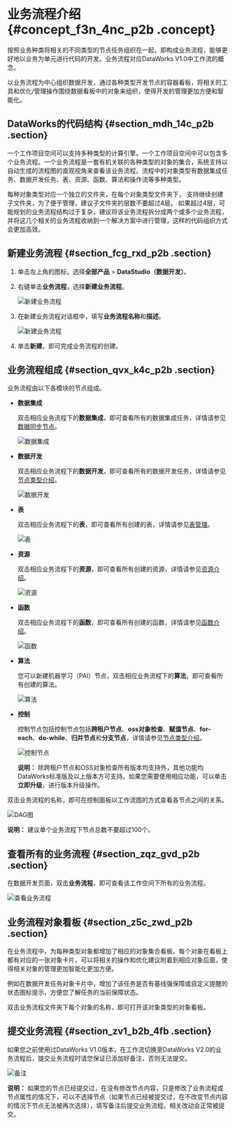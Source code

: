# 业务流程介绍 {#concept_f3n_4nc_p2b .concept}

按照业务种类将相关的不同类型的节点任务组织在一起，即构成业务流程，能够更好地以业务为单元进行代码的开发。业务流程对应DataWorks V1.0中工作流的概念。

以业务流程为中心组织数据开发，通过各种类型开发节点的容器看板，将相关的工具和优化/管理操作围绕数据看板中的对象来组织，使得开发的管理更加方便和智能化。

## DataWorks的代码结构 {#section_mdh_14c_p2b .section}

一个工作项目空间可以支持多种类型的计算引擎。一个工作项目空间中可以包含多个业务流程。一个业务流程是一套有机关联的各种类型的对象的集合，系统支持以自动生成的流程图的直观视角来查看该业务流程。流程中的对象类型有数据集成任务、数据开发任务、表、资源、函数、算法和操作流等多种类型。

每种对象类型对应一个独立的文件夹，在每个对象类型文件夹下， 支持继续创建子文件夹，为了便于管理，建议子文件夹的层数不要超过4层。 如果超过4层，可能规划的业务流程结构过于复杂，建议将该业务流程拆分成两个或多个业务流程，并将这几个相关的业务流程收纳到一个解决方案中进行管理，这样的代码组织方式会更加高效。

## 新建业务流程 {#section_fcg_rxd_p2b .section}

1.  单击左上角的图标，选择**全部产品** \> **DataStudio（数据开发）**。
2.  右键单击**业务流程**，选择**新建业务流程**。

    ![新建业务流程](http://static-aliyun-doc.oss-cn-hangzhou.aliyuncs.com/assets/img/16288/15633617467643_zh-CN.png)

3.  在新建业务流程对话框中，填写**业务流程名称**和**描述**。

    ![新建业务流程](http://static-aliyun-doc.oss-cn-hangzhou.aliyuncs.com/assets/img/16288/156336174613575_zh-CN.png)

4.  单击**新建**，即可完成业务流程的创建。

## 业务流程组成 {#section_qvx_k4c_p2b .section}

业务流程由以下各模块的节点组成。

-   **数据集成** 

    双击相应业务流程下的**数据集成**，即可查看所有的数据集成任务，详情请参见[数据同步节点](intl.zh-CN/使用指南/数据开发/节点类型/数据同步节点.md#)。

    ![数据集成](http://static-aliyun-doc.oss-cn-hangzhou.aliyuncs.com/assets/img/16288/15633617467641_zh-CN.png)

-   **数据开发** 

    双击相应业务流程下的**数据开发**，即可查看所有的数据开发任务，详情请参见[节点类型介绍](intl.zh-CN/使用指南/数据开发/节点类型/节点类型介绍.md#)。

    ![数据开发](http://static-aliyun-doc.oss-cn-hangzhou.aliyuncs.com/assets/img/16288/15633617467642_zh-CN.png)

-   **表** 

    双击相应业务流程下的**表**，即可查看所有创建的表，详情请参见[表管理](intl.zh-CN/使用指南/数据开发/表管理.md#)。

    ![表](http://static-aliyun-doc.oss-cn-hangzhou.aliyuncs.com/assets/img/16288/156336174613576_zh-CN.png)

-   **资源** 

    双击相应业务流程下的**资源**，即可查看所有创建的资源，详情请参见[资源介绍](intl.zh-CN/使用指南/数据开发/业务流程/资源.md#)。

    ![资源](http://static-aliyun-doc.oss-cn-hangzhou.aliyuncs.com/assets/img/16288/156336174613577_zh-CN.png)

-   **函数** 

    双击相应业务流程下的**函数**，即可查看所有创建的函数，详情请参见[函数介绍](intl.zh-CN/使用指南/数据开发/业务流程/注册函数.md#)。

    ![函数](http://static-aliyun-doc.oss-cn-hangzhou.aliyuncs.com/assets/img/16288/156336174613578_zh-CN.png)

-   **算法** 

    您可以新建机器学习（PAI）节点，双击相应业务流程下的**算法**，即可查看所有创建的算法。

    ![算法](http://static-aliyun-doc.oss-cn-hangzhou.aliyuncs.com/assets/img/16288/156336174713579_zh-CN.png)

-   **控制** 

    控制节点包括控制节点包括**跨租户节点**、**oss对象检查**、**赋值节点**、**for-each**、**do-while**、**归并节点**和**分支节点**，详情请参见[节点类型介绍](intl.zh-CN/使用指南/数据开发/节点类型/节点类型介绍.md#)。

    ![控制节点](http://static-aliyun-doc.oss-cn-hangzhou.aliyuncs.com/assets/img/16288/156336174751581_zh-CN.png)

    **说明：** 除跨租户节点和OSS对象检查所有版本均支持外，其他功能均DataWorks标准版及以上版本方可支持。如果您需要使用相应功能，可以单击**立即升级**，进行版本升级操作。


双击业务流程的名称，即可在控制面板以工作流图的方式查看各节点之间的关系。

![DAG图](http://static-aliyun-doc.oss-cn-hangzhou.aliyuncs.com/assets/img/16288/15633617477645_zh-CN.png)

**说明：** 建议单个业务流程下节点总数不要超过100个。

## 查看所有的业务流程 {#section_zqz_gvd_p2b .section}

在数据开发页面，双击**业务流程**，即可查看该工作空间下所有的业务流程。

![查看业务流程](http://static-aliyun-doc.oss-cn-hangzhou.aliyuncs.com/assets/img/16288/15633617477644_zh-CN.png)

## 业务流程对象看板 {#section_z5c_zwd_p2b .section}

在业务流程中，为每种类型对象都增加了相应的对象集合看板。每个对象在看板上都有对应的一张对象卡片，可以将相关的操作和优化建议附着到相应对象后面，使得相关对象的管理更加智能化更加方便。

例如在数据开发任务对象卡片中，增加了该任务是否有基线强保障或自定义提醒的状态图标提示，方便您了解任务的当前保障状态。

双击业务流程文件夹下每个对象的名称，即可打开该对象类型的对象看板。

## 提交业务流程 {#section_zv1_b2b_4fb .section}

如果您之前使用过DataWorks V1.0版本，在工作流切换至DataWorks V2.0的业务流程后，提交业务流程时请您保证已添加好备注，否则无法提交。

![备注](http://static-aliyun-doc.oss-cn-hangzhou.aliyuncs.com/assets/img/16288/156336174714029_zh-CN.jpg)

**说明：** 如果您的节点已经提交过，在没有修改节点内容，只是修改了业务流程或节点属性的情况下，可以不选择节点（如果节点已经被提交过，在不改变节点内容的情况下节点无法被再次选择），填写备注后提交业务流程。相关改动会正常被提交。

